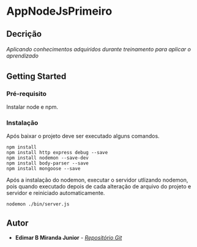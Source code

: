 # AppNodeJsPrimeiro

## Decrição
###### Aplicando conhecimentos adquiridos durante treinamento para aplicar o aprendizado

## Getting Started

### Pré-requisito

Instalar node e npm.

### Instalação

Após baixar o projeto deve ser executado alguns comandos.

 ```
 npm install
 npm install http express debug --save
 npm install nodemon --save-dev
 npm install body-parser --save
 npm install mongoose --save
 ```

 Após a instalação do nodemon, executar o servidor utlizando nodemon, pois quando executado depois de cada alteração de arquivo do projeto e servidor e reiniciado automaticamente.
 ```
 nodemon ./bin/server.js
 ```

## Autor

* **Edimar B Miranda Junior** - *[Repositório Git](https://github.com/edimarbmjunior)*
